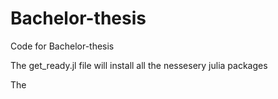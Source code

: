 # Bachelor-thesis
Code for Bachelor-thesis

The get_ready.jl file will install all the nessesery julia packages

The 
